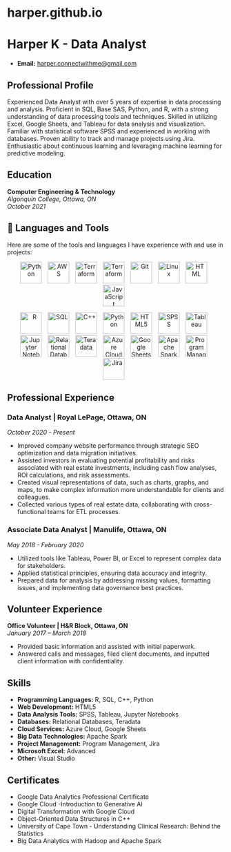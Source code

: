 # harper.github.io
# Harper K - Data Analyst

- **Email:** harper.connectwithme@gmail.com
  

## Professional Profile

Experienced Data Analyst with over 5 years of expertise in data processing and analysis. Proficient in SQL, Base SAS, Python, and R, with a strong understanding of data processing tools and techniques. Skilled in utilizing Excel, Google Sheets, and Tableau for data analysis and visualization. Familiar with statistical software SPSS and experienced in working with databases. Proven ability to track and manage projects using Jira. Enthusiastic about continuous learning and leveraging machine learning for predictive modeling.

## Education

**Computer Engineering & Technology**  
*Algonquin College, Ottawa, ON*  
*October 2021*



## 🧰 Languages and Tools
Here are some of the tools and languages I have experience with and use in projects:
<p align="center">
<img align="centre" alt="Python" width="50px" style="padding-right:10px;" src="https://cdn.jsdelivr.net/gh/devicons/devicon/icons/python/python-plain.svg" />
<img align="centre" alt="AWS" width="50px" style="padding-right:10px;" src="https://cdn.jsdelivr.net/gh/devicons/devicon/icons/amazonwebservices/amazonwebservices-original.svg" />
<img align="centre" alt="Terraform" width="50px" style="padding-right:10px;" src="https://cdn.jsdelivr.net/gh/devicons/devicon/icons/terraform/terraform-original.svg" />
<img align="centre" alt="Terraform" width="50px" style="padding-right:10px;" src="https://cdn.jsdelivr.net/gh/devicons/devicon/icons/jira/jira-original-wordmark.svg" />
<img align="centre" alt="Git" width="50px" style="padding-right:10px;" src="https://cdn.jsdelivr.net/gh/devicons/devicon/icons/git/git-original.svg" />
<img align="centre" alt="Linux" width="50px" style="padding-right:10px;" src="https://cdn.jsdelivr.net/gh/devicons/devicon/icons/linux/linux-original.svg" />
<img align="centre" alt="HTML" width="50px" style="padding-right:10px;" src="https://cdn.jsdelivr.net/gh/devicons/devicon/icons/html5/html5-plain.svg" />
<img align="centre" alt="JavaScript" width="50px" style="padding-right:10px;" src="https://cdn.jsdelivr.net/gh/devicons/devicon/icons/javascript/javascript-plain.svg" />    
</p>





<p align="center">
  <!-- Programming Languages -->
  <img align="centre" alt="R" width="50px" style="padding-right:10px;" src="https://cdn.jsdelivr.net/gh/devicons/devicon/icons/r/r-plain.svg" />
  <img align="centre" alt="SQL" width="50px" style="padding-right:10px;" src="https://cdn.jsdelivr.net/gh/devicons/devicon/icons/sql/sql-plain.svg" />
  <img align="centre" alt="C++" width="50px" style="padding-right:10px;" src="https://cdn.jsdelivr.net/gh/devicons/devicon/icons/cplusplus/cplusplus-plain.svg" />
  <img align="centre" alt="Python" width="50px" style="padding-right:10px;" src="https://cdn.jsdelivr.net/gh/devicons/devicon/icons/python/python-plain.svg" />

  <!-- Web Development -->
  <img align="centre" alt="HTML5" width="50px" style="padding-right:10px;" src="https://cdn.jsdelivr.net/gh/devicons/devicon/icons/html5/html5-plain.svg" />

  <!-- Data Analysis Tools -->
  <img align="centre" alt="SPSS" width="50px" style="padding-right:10px;" src="https://cdn.jsdelivr.net/gh/devicons/devicon/icons/spss/spss-plain.svg" />
  <img align="centre" alt="Tableau" width="50px" style="padding-right:10px;" src="https://cdn.jsdelivr.net/gh/devicons/devicon/icons/tableau/tableau-line.svg" />
  <img align="centre" alt="Jupyter Notebooks" width="50px" style="padding-right:10px;" src="https://cdn.jsdelivr.net/gh/devicons/devicon/icons/jupyter/jupyter-original.svg" />

  <!-- Databases -->
  <img align="centre" alt="Relational Databases" width="50px" style="padding-right:10px;" src="https://cdn.jsdelivr.net/gh/devicons/devicon/icons/database/database-plain.svg" />
  <img align="centre" alt="Teradata" width="50px" style="padding-right:10px;" src="https://cdn.jsdelivr.net/gh/devicons/devicon/icons/teradata/teradata-plain.svg" />

  <!-- Cloud Services -->
  <img align="centre" alt="Azure Cloud" width="50px" style="padding-right:10px;" src="https://cdn.jsdelivr.net/gh/devicons/devicon/icons/azure/azure-plain.svg" />
  <img align="centre" alt="Google Sheets" width="50px" style="padding-right:10px;" src="https://cdn.jsdelivr.net/gh/devicons/devicon/icons/google/google-plain.svg" />

  <!-- Big Data Technologies -->
  <img align="centre" alt="Apache Spark" width="50px" style="padding-right:10px;" src="https://cdn.jsdelivr.net/gh/devicons/devicon/icons/apache/apache-plain.svg" />

  <!-- Project Management -->
  <img align="centre" alt="Program Management" width="50px" style="padding-right:10px;" src="https://cdn.jsdelivr.net/gh/devicons/devicon/icons/trello/trello-plain.svg" />
  <img align="centre" alt="Jira" width="50px" style="padding-right:10px;" src="https://cdn.jsdelivr.net/gh/devicons/devicon/icons/jira/jira-plain.svg" />
</p>









## Professional Experience

### Data Analyst | Royal LePage, Ottawa, ON
*October 2020 - Present*

- Improved company website performance through strategic SEO optimization and data migration initiatives.
- Assisted investors in evaluating potential profitability and risks associated with real estate investments, including cash flow analyses, ROI calculations, and risk assessments.
- Created visual representations of data, such as charts, graphs, and maps, to make complex information more understandable for clients and colleagues.
- Collected various types of real estate data, collaborating with cross-functional teams for ETL processes.


### Associate Data Analyst | Manulife, Ottawa, ON
*May 2018 - February 2020*

- Utilized tools like Tableau, Power BI, or Excel to represent complex data for stakeholders.
- Applied statistical principles, ensuring data accuracy and integrity.
- Prepared data for analysis by addressing missing values, formatting issues, and implementing data governance best practices.


## Volunteer Experience

**Office Volunteer | H&R Block, Ottawa, ON**  
*January 2017 – March 2018*

- Provided basic information and assisted with initial paperwork.
- Answered calls and messages, filed client documents, and inputted client information with confidentiality.

## Skills

- **Programming Languages:** R, SQL, C++, Python
- **Web Development:** HTML5
- **Data Analysis Tools:** SPSS, Tableau, Jupyter Notebooks
- **Databases:** Relational Databases, Teradata
- **Cloud Services:** Azure Cloud, Google Sheets
- **Big Data Technologies:** Apache Spark
- **Project Management:** Program Management, Jira
- **Microsoft Excel:** Advanced
- **Other:** Visual Studio

## Certificates

- Google Data Analytics Professional Certificate
- Google Cloud -Introduction to Generative AI
- Digital Transformation with Google Cloud
- Object-Oriented Data Structures in C++
- University of Cape Town - Understanding Clinical Research: Behind the Statistics
- Big Data Analytics with Hadoop and Apache Spark
